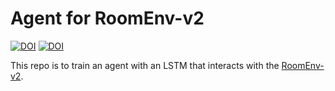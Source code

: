 # Agent for RoomEnv-v2

[![DOI](https://zenodo.org/badge/776465360.svg)](https://doi.org/10.5281/zenodo.10876433)
[![DOI](https://img.shields.io/badge/Paper-PDF-red.svg)](https://arxiv.org/pdf/2408.05861)

This repo is to train an agent with an LSTM that interacts with the
[RoomEnv-v2](https://github.com/humemai/room-env).
